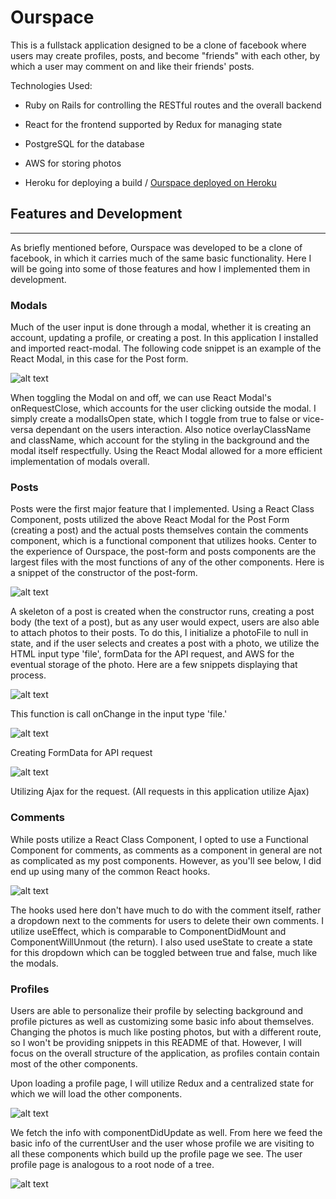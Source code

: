 # Ourspace 

This is a fullstack application designed to be a clone of facebook where users may create profiles, posts, and become "friends" with each other, by which a user may comment on and like their friends' posts.

Technologies Used:

* Ruby on Rails for controlling the RESTful routes and the overall backend

* React for the frontend supported by Redux for managing state

* PostgreSQL for the database

* AWS for storing photos

* Heroku for deploying a build / [Ourspace deployed on Heroku](https://our-space-facebook-clone.herokuapp.com/#/)

## Features and Development 
---

As briefly mentioned before, Ourspace was developed to be a clone of facebook, in which it carries much of the same basic functionality. Here I will be going into some of those features and how I implemented them in development. 

### Modals

Much of the user input is done through a modal, whether it is creating an account, updating a profile, or creating a post. In this application I installed and imported react-modal. The following code snippet is an example of the React Modal, in this case for the Post form. 

![alt text](./app/assets/images//ourspace-react-modal.PNG)

When toggling the Modal on and off, we can use React Modal's onRequestClose, which accounts for the user clicking outside the modal. I simply create a modalIsOpen state, which I toggle from true to false or vice-versa dependant on the users interaction. Also notice overlayClassName and className, which account for the styling in the background and the modal itself respectfully. Using the React Modal allowed for a more efficient implementation of modals overall. 

### Posts

Posts were the first major feature that I implemented. Using a React Class Component, posts utilized the above React Modal for the Post Form (creating a post) and the actual posts themselves contain the comments component, which is a functional component that utilizes hooks. Center to the experience of Ourspace, the post-form and posts components are the largest files with the most functions of any of the other components. Here is a snippet of the constructor of the post-form.

![alt text](./app/assets/images/ourspace-post-form-constructor.PNG)

A skeleton of a post is created when the constructor runs, creating a post body (the text of a post), but as any user would expect, users are also able to attach photos to their posts. To do this, I initialize a photoFile to null in state, and if the user selects and creates a post with a photo, we utilize the HTML input type 'file', formData for the API request, and AWS for the eventual storage of the photo. Here are a few snippets displaying that process.

![alt text](./app/assets/images/ourspace-handleFile.PNG)

This function is call onChange in the input type 'file.'

![alt text](./app/assets/images/ourspace-formData-handlesubmit.PNG) 

Creating FormData for API request

![alt text](./app/assets/images/ourspace-ajax.PNG)

Utilizing Ajax for the request. (All requests in this application utilize Ajax)

### Comments

While posts utilize a React Class Component, I opted to use a Functional Component for comments, as comments as a component in general are not as complicated as my post components. However, as you'll see below, I did end up using many of the common React hooks.

![alt text](./app/assets/images/ourspace-comments.PNG)

The hooks used here don't have much to do with the comment itself, rather a dropdown next to the comments for users to delete their own comments. I utilize useEffect, which is comparable to ComponentDidMount and ComponentWillUnmout (the return). I also used useState to create a state for this dropdown which can be toggled between true and false, much like the modals.

### Profiles

Users are able to personalize their profile by selecting background and profile pictures as well as customizing some basic info about themselves. Changing the photos is much like posting photos, but with a different route, so I won't be providing snippets in this README of that. However, I will focus on the overall structure of the application, as profiles contain contain most of the other components. 

Upon loading a profile page, I will utilize Redux and a centralized state for which we will load the other components. 

![alt text](./app/assets/images/profile-componentwillmount.PNG)

We fetch the info with componentDidUpdate as well. From here we feed the basic info of the currentUser and the user whose profile we are visiting to all these components which build up the profile page we see. The user profile page is analogous to a root node of a tree. 

![alt text](./app/assets/images/userprofile-components.PNG)